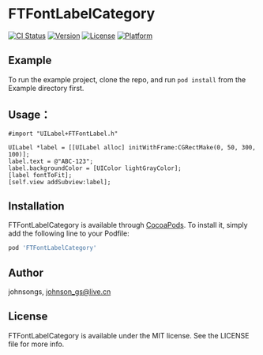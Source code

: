# FTFontLabelCategory

[![CI Status](http://img.shields.io/travis/johnsongs/FTFontLabelCategory.svg?style=flat)](https://travis-ci.org/johnsongs/FTFontLabelCategory)
[![Version](https://img.shields.io/cocoapods/v/FTFontLabelCategory.svg?style=flat)](http://cocoapods.org/pods/FTFontLabelCategory)
[![License](https://img.shields.io/cocoapods/l/FTFontLabelCategory.svg?style=flat)](http://cocoapods.org/pods/FTFontLabelCategory)
[![Platform](https://img.shields.io/cocoapods/p/FTFontLabelCategory.svg?style=flat)](http://cocoapods.org/pods/FTFontLabelCategory)

## Example

To run the example project, clone the repo, and run `pod install` from the Example directory first.

## Usage：

```
#import "UILabel+FTFontLabel.h"

UILabel *label = [[UILabel alloc] initWithFrame:CGRectMake(0, 50, 300, 100)];
label.text = @"ABC-123";
label.backgroundColor = [UIColor lightGrayColor];
[label fontToFit];
[self.view addSubview:label];
```

## Installation

FTFontLabelCategory is available through [CocoaPods](http://cocoapods.org). To install
it, simply add the following line to your Podfile:

```ruby
pod 'FTFontLabelCategory'
```

## Author

johnsongs, johnson_gs@live.cn

## License

FTFontLabelCategory is available under the MIT license. See the LICENSE file for more info.
